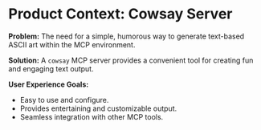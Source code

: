 # Product Context: Cowsay Server

**Problem:** The need for a simple, humorous way to generate text-based ASCII art within the MCP environment.

**Solution:** A `cowsay` MCP server provides a convenient tool for creating fun and engaging text output.

**User Experience Goals:**

*   Easy to use and configure.
*   Provides entertaining and customizable output.
*   Seamless integration with other MCP tools.
